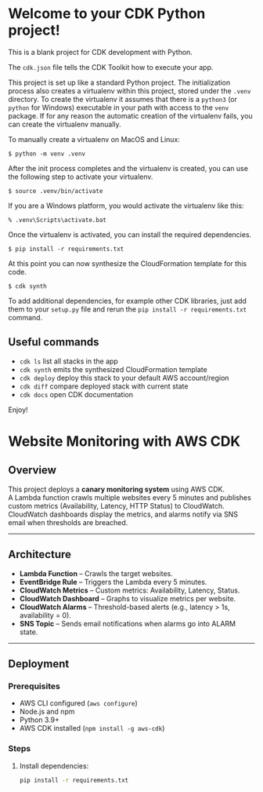 
# Welcome to your CDK Python project!

This is a blank project for CDK development with Python.

The `cdk.json` file tells the CDK Toolkit how to execute your app.

This project is set up like a standard Python project.  The initialization
process also creates a virtualenv within this project, stored under the `.venv`
directory.  To create the virtualenv it assumes that there is a `python3`
(or `python` for Windows) executable in your path with access to the `venv`
package. If for any reason the automatic creation of the virtualenv fails,
you can create the virtualenv manually.

To manually create a virtualenv on MacOS and Linux:

```
$ python -m venv .venv
```

After the init process completes and the virtualenv is created, you can use the following
step to activate your virtualenv.

```
$ source .venv/bin/activate
```

If you are a Windows platform, you would activate the virtualenv like this:

```
% .venv\Scripts\activate.bat
```

Once the virtualenv is activated, you can install the required dependencies.

```
$ pip install -r requirements.txt
```

At this point you can now synthesize the CloudFormation template for this code.

```
$ cdk synth
```

To add additional dependencies, for example other CDK libraries, just add
them to your `setup.py` file and rerun the `pip install -r requirements.txt`
command.

## Useful commands

 * `cdk ls`          list all stacks in the app
 * `cdk synth`       emits the synthesized CloudFormation template
 * `cdk deploy`      deploy this stack to your default AWS account/region
 * `cdk diff`        compare deployed stack with current state
 * `cdk docs`        open CDK documentation

Enjoy!

# Website Monitoring with AWS CDK

## Overview
This project deploys a **canary monitoring system** using AWS CDK.  
A Lambda function crawls multiple websites every 5 minutes and publishes custom metrics (Availability, Latency, HTTP Status) to CloudWatch.  
CloudWatch dashboards display the metrics, and alarms notify via SNS email when thresholds are breached.

---

## Architecture
- **Lambda Function** – Crawls the target websites.  
- **EventBridge Rule** – Triggers the Lambda every 5 minutes.  
- **CloudWatch Metrics** – Custom metrics: Availability, Latency, Status.  
- **CloudWatch Dashboard** – Graphs to visualize metrics per website.  
- **CloudWatch Alarms** – Threshold-based alerts (e.g., latency > 1s, availability = 0).  
- **SNS Topic** – Sends email notifications when alarms go into ALARM state.

---

## Deployment

### Prerequisites
- AWS CLI configured (`aws configure`)  
- Node.js and npm  
- Python 3.9+  
- AWS CDK installed (`npm install -g aws-cdk`)  

### Steps
1. Install dependencies:
   ```bash
   pip install -r requirements.txt
